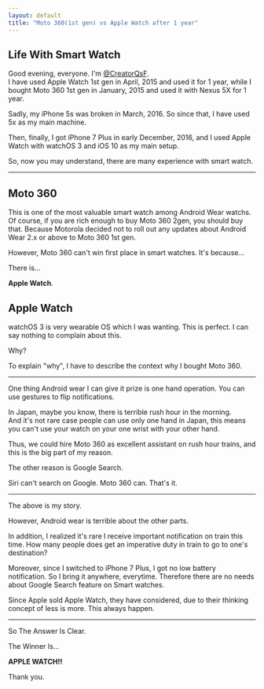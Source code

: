 ```yaml
---
layout: default
title: "Moto 360(1st gen) vs Apple Watch after 1 year"
---
```


## Life With Smart Watch

Good evening, everyone. I'm [@CreatorQsF](https://de-liker.com/about.html).  
I have used Apple Watch 1st gen in April, 2015 and used it for 1 year, while I bought Moto 360 1st gen in January, 2015 and used it with Nexus 5X for 1 year.

Sadly, my iPhone 5s was broken in March, 2016. So since that, I have used 5x as my main machine.

Then, finally, I got iPhone 7 Plus in early December, 2016, and I used Apple Watch with watchOS 3 and iOS 10 as my main setup.

So, now you may understand, there are many experience with smart watch.

---

## Moto 360

This is one of the most valuable smart watch among Android Wear watchs.  
Of course, if you are rich enough to buy Moto 360 2gen, you should buy that. Because Motorola decided not to roll out any updates about Android Wear 2.x or above to Moto 360 1st gen.

However, Moto 360 can't win first place in smart watches. It's because…

There is…

**Apple Watch**.

## Apple Watch

watchOS 3 is very wearable OS which I was wanting. This is perfect. I can say nothing to complain about this.

Why?

To explain "why", I have to describe the context why I bought Moto 360.

---

One thing Android wear I can give it prize is one hand operation. You can use gestures to flip notifications.

In Japan, maybe you know, there is terrible rush hour in the morning.  
And it's not rare case people can use only one hand in Japan, this means you can't use your watch on your one wrist with your other hand.

Thus, we could hire Moto 360 as excellent assistant on rush hour trains, and this is the big part of my reason.

The other reason is Google Search.

Siri can't search on Google. Moto 360 can. That's it.

---

The above is my story.

However, Android wear is terrible about the other parts.

In addition, I realized it's rare I receive important notification on train this time. How many people does get an imperative duty in train to go to one's destination?

Moreover, since I switched to iPhone 7 Plus, I got no low battery notification. So I bring it anywhere, everytime. Therefore there are no needs about Google Search feature on Smart watches.

Since Apple sold Apple Watch, they have considered, due to their thinking concept of less is more. This always happen.

---

So The Answer Is Clear.

The Winner Is…

**APPLE WATCH!!**

Thank you.
